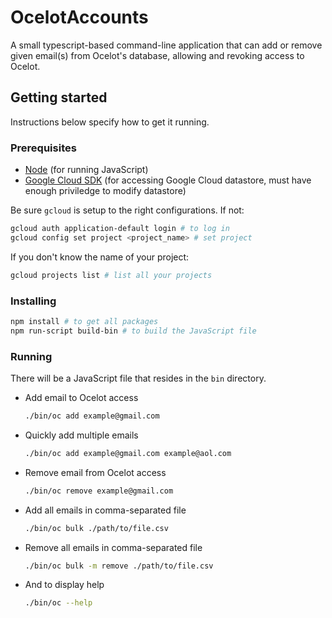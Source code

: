 # OcelotAccounts
A small typescript-based command-line application that can add or remove given email(s) from Ocelot's database, allowing and revoking access to Ocelot.

## Getting started
Instructions below specify how to get it running.

### Prerequisites
 - [Node](https://nodejs.org/en/) (for running JavaScript)
 - [Google Cloud SDK](https://cloud.google.com/sdk/) (for accessing Google Cloud datastore, must have enough priviledge to modify datastore)
  
Be sure `gcloud` is setup to the right configurations. If not:
```bash
gcloud auth application-default login # to log in
gcloud config set project <project_name> # set project
```
If you don't know the name of your project:
```bash
gcloud projects list # list all your projects
```

### Installing

```bash
npm install # to get all packages
npm run-script build-bin # to build the JavaScript file
```
### Running
There will be a JavaScript file that resides in the `bin` directory.
 - Add email to Ocelot access
    ```bash
    ./bin/oc add example@gmail.com
    ```
 - Quickly add multiple emails
    ```bash
    ./bin/oc add example@gmail.com example@aol.com
    ```
 - Remove email from Ocelot access
    ```bash
    ./bin/oc remove example@gmail.com 
    ```
 - Add all emails in comma-separated file
    ```bash
    ./bin/oc bulk ./path/to/file.csv
    ```
 - Remove all emails in comma-separated file
    ```bash
    ./bin/oc bulk -m remove ./path/to/file.csv
    ```
 - And to display help
   ```bash
   ./bin/oc --help
   ```
